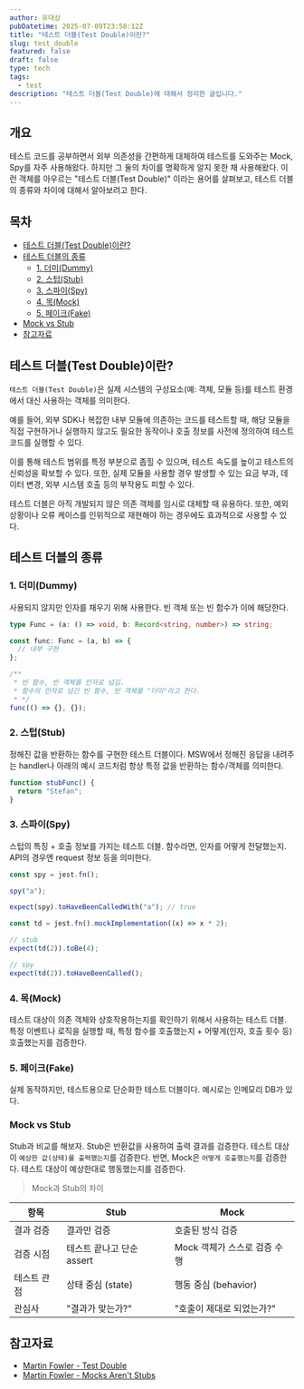 ```yaml
---
author: 유대상
pubDatetime: 2025-07-09T23:58:12Z
title: "테스트 더블(Test Double)이란?"
slug: test_double
featured: false
draft: false
type: tech
tags:
  - test
description: "테스트 더블(Test Double)에 대해서 정리한 글입니다."
---
```


## 개요

테스트 코드를 공부하면서 외부 의존성을 간편하게 대체하여 테스트를 도와주는 Mock, Spy를 자주 사용해왔다. 하지만 그 둘의 차이를 명확하게 알지 못한 채 사용해왔다. 이런 객체를 아우르는 "테스트 더블(Test Double)" 이라는 용어를 살펴보고, 테스트 더블의 종류와 차이에 대해서 알아보려고 한다.

## 목차

- [테스트 더블(Test Double)이란?](#테스트-더블test-double이란)
- [테스트 더블의 종류](#테스트-더블의-종류)
  - [1. 더미(Dummy)](#1-더미dummy)
  - [2. 스텁(Stub)](#2-스텁stub)
  - [3. 스파이(Spy)](#3-스파이spy)
  - [4. 목(Mock)](#4-목mock)
  - [5. 페이크(Fake)](#5-페이크fake)
- [Mock vs Stub](#mock-vs-stub)
- [참고자료](#참고자료)

## 테스트 더블(Test Double)이란?

`테스트 더블(Test Double)`은 실제 시스템의 구성요소(예: 객체, 모듈 등)를 테스트 환경에서 대신 사용하는 객체를 의미한다.

예를 들어, 외부 SDK나 복잡한 내부 모듈에 의존하는 코드를 테스트할 때, 해당 모듈을 직접 구현하거나 실행하지 않고도 필요한 동작이나 호출 정보를 사전에 정의하여 테스트 코드를 실행할 수 있다.

이를 통해 테스트 범위를 특정 부분으로 좁힐 수 있으며, 테스트 속도를 높이고 테스트의 신뢰성을 확보할 수 있다. 또한, 실제 모듈을 사용할 경우 발생할 수 있는 요금 부과, 데이터 변경, 외부 시스템 호출 등의 부작용도 피할 수 있다.

테스트 더블은 아직 개발되지 않은 의존 객체를 임시로 대체할 때 유용하다. 또한, 예외 상황이나 오류 케이스를 인위적으로 재현해야 하는 경우에도 효과적으로 사용할 수 있다.

## 테스트 더블의 종류

### 1. 더미(Dummy)

사용되지 않지만 인자를 채우기 위해 사용한다. 빈 객체 또는 빈 함수가 이에 해당한다.

```ts
type Func = (a: () => void, b: Record<string, number>) => string;

const func: Func = (a, b) => {
  // 내부 구현
};

/**
 * 빈 함수, 빈 객체를 인자로 넘김.
 * 함수의 인자로 넘긴 빈 함수, 빈 객체를 "더미"라고 한다.
 * */
func(() => {}, {});
```

### 2. 스텁(Stub)

정해진 값을 반환하는 함수를 구현한 테스트 더블이다. MSW에서 정해진 응답을 내려주는 handler나 아래의 예시 코드처럼 항상 특정 값을 반환하는 함수/객체를 의미한다.

```ts
function stubFunc() {
  return "Stefan";
}
```

### 3. 스파이(Spy)

스텁의 특징 + 호출 정보를 가지는 테스트 더블. 함수라면, 인자를 어떻게 전달했는지. API의 경우엔 request 정보 등을 의미한다.

```ts
const spy = jest.fn();

spy("a");

expect(spy).toHaveBeenCalledWith("a"); // true
```

```ts
const td = jest.fn().mockImplementation((x) => x * 2);

// stub
expect(td(2)).toBe(4);

// spy
expect(td(2)).toHaveBeenCalled();
```

### 4. 목(Mock)

테스트 대상이 의존 객체와 상호작용하는지를 확인하기 위해서 사용하는 테스트 더블. 특정 이벤트나 로직을 실행할 때, 특정 함수를 호출했는지 + 어떻게(인자, 호출 횟수 등) 호출했는지를 검증한다.

### 5. 페이크(Fake)

실제 동작하지만, 테스트용으로 단순화한 테스트 더블이다. 예시로는 인메모리 DB가 있다.

### Mock vs Stub

Stub과 비교를 해보자. Stub은 반환값을 사용하여 출력 결과를 검증한다. 테스트 대상이 `예상한 값(상태)를 출력했는지`를 검증한다. 반면, Mock은 `어떻게 호출했는지`를 검증한다. 테스트 대상이 예상한대로 행동했는지를 검증한다.

> Mock과 Stub의 차이

| 항목        | Stub                      | Mock                         |
| ----------- | ------------------------- | ---------------------------- |
| 결과 검증   | 결과만 검증               | 호출된 방식 검증             |
| 검증 시점   | 테스트 끝나고 단순 assert | Mock 객체가 스스로 검증 수행 |
| 테스트 관점 | 상태 중심 (state)         | 행동 중심 (behavior)         |
| 관심사      | "결과가 맞는가?"          | "호출이 제대로 되었는가?"    |

## 참고자료

- [Martin Fowler - Test Double](https://martinfowler.com/bliki/TestDouble.html)
- [Martin Fowler - Mocks Aren't Stubs](https://martinfowler.com/articles/mocksArentStubs.html)
